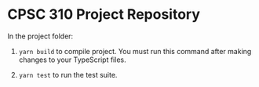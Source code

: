 # CPSC 310 Project Repository

In the project folder:

1. `yarn build` to compile project. You must run this command after making changes to your TypeScript files.

1. `yarn test` to run the test suite.
